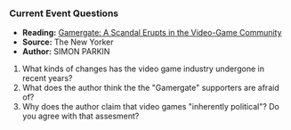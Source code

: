### Current Event Questions

* **Reading:** [Gamergate: A Scandal Erupts in the Video-Game Community](http://www.newyorker.com/tech/elements/gamergate-scandal-erupts-video-game-community)
* **Source:** The New Yorker
* **Author:** SIMON PARKIN 



1. What kinds of changes has the video game industry undergone in recent years?
2. What does the author think the the "Gamergate" supporters are afraid of?
3. Why does the author claim that video games "inherently political"? Do you agree with that assesment?
